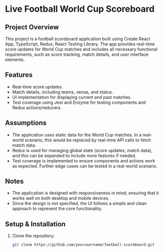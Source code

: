 # Live Football World Cup Scoreboard

## Project Overview
This project is a football scoreboard application built using Create React App, TypeScript, Redux, React Testing Library. The app provides real-time score updates for World Cup matches and includes all necessary functional requirements, such as score tracking, match details, and user interface elements.

## Features
- Real-time score updates.
- Match details, including teams, venue, and status.
- UI implementation for displaying current and past matches.
- Test coverage using Jest and Enzyme for testing components and Redux actions/reducers.

## Assumptions
- The application uses static data for the World Cup matches. In a real-world scenario, this would be replaced by real-time API calls to fetch match data.
- Redux is used for managing global state (score updates, match data), and this can be expanded to include more features if needed.
- Test coverage is implemented to ensure components and actions work as expected. Further edge cases can be tested in a real-world scenario.

## Notes
- The application is designed with responsiveness in mind, ensuring that it works well on both desktop and mobile devices.
- Since the design is not specified, the UI follows a simple and clean approach to represent the core functionality.

## Setup & Installation
1. Clone the repository:  
   ```bash
   git clone https://github.com/yourusername/football-scoreboard.git